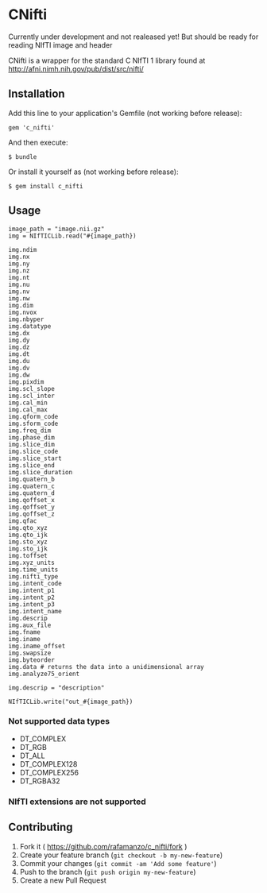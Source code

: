 # CNifti

Currently under development and not realeased yet! But should be ready for reading NIfTI image and header

CNifti is a wrapper for the standard C NIfTI 1 library found at http://afni.nimh.nih.gov/pub/dist/src/nifti/

## Installation

Add this line to your application's Gemfile (not working before release):

    gem 'c_nifti'

And then execute:

    $ bundle

Or install it yourself as  (not working before release):

    $ gem install c_nifti

## Usage

    image_path = "image.nii.gz"
    img = NIfTICLib.read("#{image_path})

    img.ndim
    img.nx
    img.ny
    img.nz
    img.nt
    img.nu
    img.nv
    img.nw
    img.dim
    img.nvox
    img.nbyper
    img.datatype
    img.dx
    img.dy
    img.dz
    img.dt
    img.du
    img.dv
    img.dw
    img.pixdim
    img.scl_slope
    img.scl_inter
    img.cal_min
    img.cal_max
    img.qform_code
    img.sform_code
    img.freq_dim
    img.phase_dim
    img.slice_dim
    img.slice_code
    img.slice_start
    img.slice_end
    img.slice_duration
    img.quatern_b
    img.quatern_c
    img.quatern_d
    img.qoffset_x
    img.qoffset_y
    img.qoffset_z
    img.qfac
    img.qto_xyz
    img.qto_ijk
    img.sto_xyz
    img.sto_ijk
    img.toffset
    img.xyz_units
    img.time_units
    img.nifti_type
    img.intent_code
    img.intent_p1
    img.intent_p2
    img.intent_p3
    img.intent_name
    img.descrip
    img.aux_file
    img.fname
    img.iname
    img.iname_offset
    img.swapsize
    img.byteorder
    img.data # returns the data into a unidimensional array
    img.analyze75_orient

    img.descrip = "description"

    NIfTICLib.write("out_#{image_path})

### Not supported data types
* DT_COMPLEX
* DT_RGB
* DT_ALL
* DT_COMPLEX128
* DT_COMPLEX256
* DT_RGBA32

### NIfTI extensions are not supported

## Contributing

1. Fork it ( https://github.com/rafamanzo/c_nifti/fork )
2. Create your feature branch (`git checkout -b my-new-feature`)
3. Commit your changes (`git commit -am 'Add some feature'`)
4. Push to the branch (`git push origin my-new-feature`)
5. Create a new Pull Request
